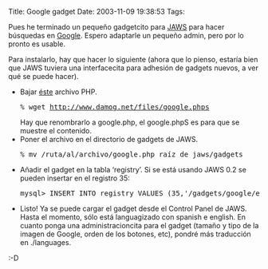 Title: Google gadget
Date: 2003-11-09 19:38:53
Tags: 

<p>Pues he terminado un pequeño gadgetcito para <a href="http://web.archive.org/web/20031125134728/http://jaws-project.sf.net/">JAWS</a> para hacer búsquedas en <a href="http://web.archive.org/web/20031125134728/http://www.google.com/">Google</a>. Espero adaptarle un pequeño admin, pero por lo pronto es usable.

Para instalarlo, hay que hacer lo siguiente (ahora que lo pienso, estaría bien que JAWS tuviera una interfacecita para adhesión de gadgets nuevos, a ver qué se puede hacer).
</p>
<ul>
<li>Bajar <a href="http://web.archive.org/web/20031125134728/http://damog.net/files/google.phps">éste</a> archivo PHP.
<pre>% wget <a href="http://www.damog.net/files/google.phps">http://www.damog.net/files/google.phps</a></pre>
Hay que renombrarlo a google.php, el google.phpS es para que se muestre el contenido.</li>
<li>Poner el archivo en el directorio de gadgets de JAWS.
<pre>% mv /ruta/al/archivo/google.php raíz_de_jaws/gadgets</pre>
</li>
<li>Añadir el gadget en la tabla &#8216;registry&#8217;. Si se está usando JAWS 0.2 se pueden insertar en el registro 35:
<pre>mysql&gt; INSERT INTO registry VALUES (35,'/gadgets/google/enabled','true');</pre>
</li>
<li>Listo! Ya se puede cargar el gadget desde el Control Panel de JAWS. Hasta el momento, sólo está languagizado con spanish e english. En cuanto ponga una administracioncita para el gadget (tamaño y tipo de la imagen de Google, orden de los botones, etc), pondré más traducción en ./languages.</li>
</ul>
<p>
:-D </p>
